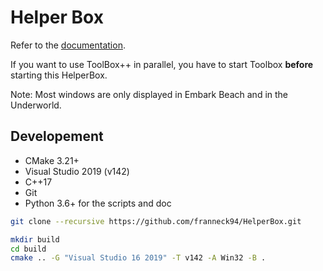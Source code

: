 # Helper Box

Refer to the [documentation](https://franneck94.github.io/HelperBox/).

If you want to use ToolBox++ in parallel, you have to start Toolbox **before** starting this HelperBox.  

Note: Most windows are only displayed in Embark Beach and in the Underworld.

## Developement

* CMake 3.21+
* Visual Studio 2019 (v142)
* C++17
* Git
* Python 3.6+ for the scripts and doc

```bash
git clone --recursive https://github.com/franneck94/HelperBox.git
```

```bash
mkdir build
cd build
cmake .. -G "Visual Studio 16 2019" -T v142 -A Win32 -B .
```
